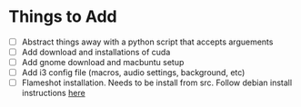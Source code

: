 # Things to Add
- [ ] Abstract things away with a python script that accepts arguements
- [ ] Add download and installations of cuda
- [ ] Add gnome download and macbuntu setup
- [ ] Add i3 config file (macros, audio settings, background, etc)
- [ ] Flameshot installation. Needs to be install from src. Follow debian install instructions [here](https://github.com/lupoDharkael/flameshot#install)
